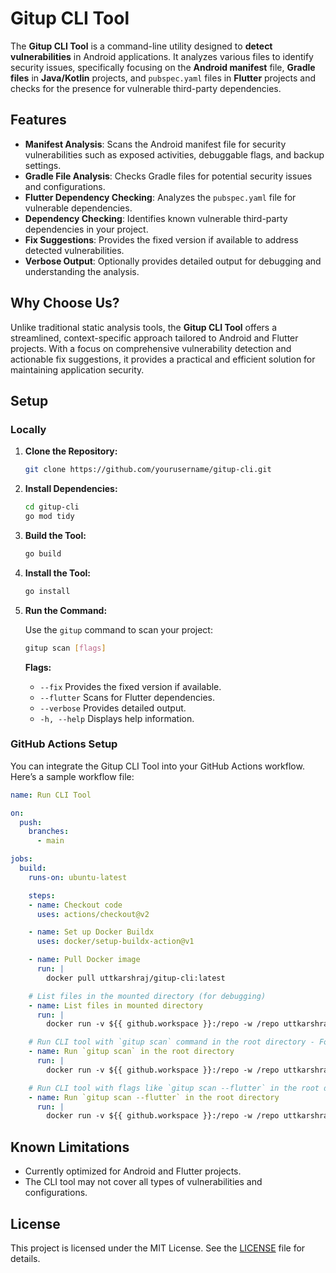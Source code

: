 # Gitup CLI Tool

The **Gitup CLI Tool** is a command-line utility designed to **detect vulnerabilities** in Android applications. It analyzes various files to identify security issues, specifically focusing on the **Android manifest** file, **Gradle files** in **Java/Kotlin** projects, and `pubspec.yaml` files in **Flutter** projects and checks for the presence for vulnerable third-party dependencies.

## Features

- **Manifest Analysis**: Scans the Android manifest file for security vulnerabilities such as exposed activities, debuggable flags, and backup settings.
- **Gradle File Analysis**: Checks Gradle files for potential security issues and configurations.
- **Flutter Dependency Checking**: Analyzes the `pubspec.yaml` file for vulnerable dependencies.
- **Dependency Checking**: Identifies known vulnerable third-party dependencies in your project.
- **Fix Suggestions**: Provides the fixed version if available to address detected vulnerabilities.
- **Verbose Output**: Optionally provides detailed output for debugging and understanding the analysis.

## Why Choose Us?

Unlike traditional static analysis tools, the **Gitup CLI Tool** offers a streamlined, context-specific approach tailored to Android and Flutter projects. With a focus on comprehensive vulnerability detection and actionable fix suggestions, it provides a practical and efficient solution for maintaining application security.

## Setup

### Locally

1. **Clone the Repository:**

   ```bash
   git clone https://github.com/yourusername/gitup-cli.git
   ```

2. **Install Dependencies:**

   ```bash
   cd gitup-cli
   go mod tidy
   ```

3. **Build the Tool:**

   ```bash
   go build
   ```

4. **Install the Tool:**

   ```bash
   go install
   ```

5. **Run the Command:**

   Use the `gitup` command to scan your project:

   ```bash
   gitup scan [flags]
   ```

   **Flags:**

   - `--fix`       Provides the fixed version if available.
   - `--flutter`   Scans for Flutter dependencies.
   - `--verbose`   Provides detailed output.
   - `-h, --help`  Displays help information.

### GitHub Actions Setup

You can integrate the Gitup CLI Tool into your GitHub Actions workflow. Here’s a sample workflow file:

```yaml
name: Run CLI Tool

on:
  push:
    branches:
      - main

jobs:
  build:
    runs-on: ubuntu-latest

    steps:
    - name: Checkout code
      uses: actions/checkout@v2

    - name: Set up Docker Buildx
      uses: docker/setup-buildx-action@v1

    - name: Pull Docker image
      run: |
        docker pull uttkarshraj/gitup-cli:latest

    # List files in the mounted directory (for debugging)
    - name: List files in mounted directory
      run: |
        docker run -v ${{ github.workspace }}:/repo -w /repo uttkarshraj/gitup-cli:latest ls -alh /repo

    # Run CLI tool with `gitup scan` command in the root directory - For Java/Kotlin projects
    - name: Run `gitup scan` in the root directory
      run: |
        docker run -v ${{ github.workspace }}:/repo -w /repo uttkarshraj/gitup-cli:latest gitup scan

    # Run CLI tool with flags like `gitup scan --flutter` in the root directory - For Flutter projects
    - name: Run `gitup scan --flutter` in the root directory
      run: |
        docker run -v ${{ github.workspace }}:/repo -w /repo uttkarshraj/gitup-cli:latest gitup scan --flutter
```

## Known Limitations

- Currently optimized for Android and Flutter projects.
- The CLI tool may not cover all types of vulnerabilities and configurations.

## License

This project is licensed under the MIT License. See the [LICENSE](LICENSE) file for details.
